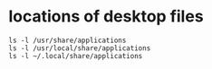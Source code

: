 # locations of desktop files
```
ls -l /usr/share/applications
ls -l /usr/local/share/applications
ls -l ~/.local/share/applications
```
